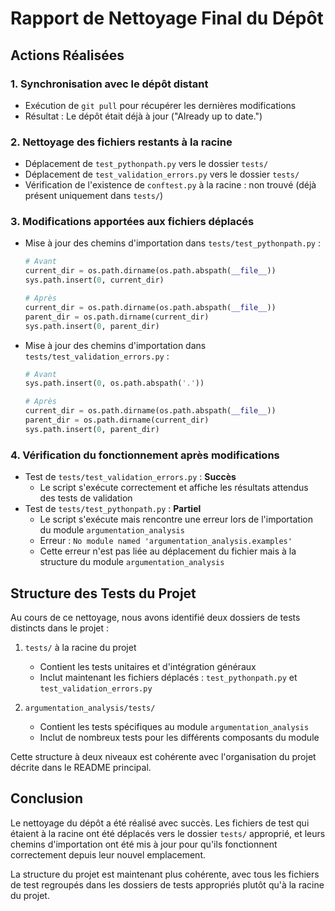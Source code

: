 # Rapport de Nettoyage Final du Dépôt

## Actions Réalisées

### 1. Synchronisation avec le dépôt distant
- Exécution de `git pull` pour récupérer les dernières modifications
- Résultat : Le dépôt était déjà à jour ("Already up to date.")

### 2. Nettoyage des fichiers restants à la racine
- Déplacement de `test_pythonpath.py` vers le dossier `tests/`
- Déplacement de `test_validation_errors.py` vers le dossier `tests/`
- Vérification de l'existence de `conftest.py` à la racine : non trouvé (déjà présent uniquement dans `tests/`)

### 3. Modifications apportées aux fichiers déplacés
- Mise à jour des chemins d'importation dans `tests/test_pythonpath.py` :
  ```python
  # Avant
  current_dir = os.path.dirname(os.path.abspath(__file__))
  sys.path.insert(0, current_dir)
  
  # Après
  current_dir = os.path.dirname(os.path.abspath(__file__))
  parent_dir = os.path.dirname(current_dir)
  sys.path.insert(0, parent_dir)
  ```

- Mise à jour des chemins d'importation dans `tests/test_validation_errors.py` :
  ```python
  # Avant
  sys.path.insert(0, os.path.abspath('.'))
  
  # Après
  current_dir = os.path.dirname(os.path.abspath(__file__))
  parent_dir = os.path.dirname(current_dir)
  sys.path.insert(0, parent_dir)
  ```

### 4. Vérification du fonctionnement après modifications
- Test de `tests/test_validation_errors.py` : **Succès**
  - Le script s'exécute correctement et affiche les résultats attendus des tests de validation
- Test de `tests/test_pythonpath.py` : **Partiel**
  - Le script s'exécute mais rencontre une erreur lors de l'importation du module `argumentation_analysis`
  - Erreur : `No module named 'argumentation_analysis.examples'`
  - Cette erreur n'est pas liée au déplacement du fichier mais à la structure du module `argumentation_analysis`

## Structure des Tests du Projet

Au cours de ce nettoyage, nous avons identifié deux dossiers de tests distincts dans le projet :

1. `tests/` à la racine du projet
   - Contient les tests unitaires et d'intégration généraux
   - Inclut maintenant les fichiers déplacés : `test_pythonpath.py` et `test_validation_errors.py`

2. `argumentation_analysis/tests/`
   - Contient les tests spécifiques au module `argumentation_analysis`
   - Inclut de nombreux tests pour les différents composants du module

Cette structure à deux niveaux est cohérente avec l'organisation du projet décrite dans le README principal.

## Conclusion

Le nettoyage du dépôt a été réalisé avec succès. Les fichiers de test qui étaient à la racine ont été déplacés vers le dossier `tests/` approprié, et leurs chemins d'importation ont été mis à jour pour qu'ils fonctionnent correctement depuis leur nouvel emplacement.

La structure du projet est maintenant plus cohérente, avec tous les fichiers de test regroupés dans les dossiers de tests appropriés plutôt qu'à la racine du projet.